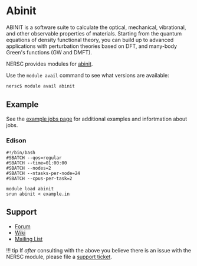 # Abinit

ABINIT is a software suite to calculate the optical, mechanical,
vibrational, and other observable properties of materials. Starting
from the quantum equations of density functional theory, you can build
up to advanced applications with perturbation theories based on DFT,
and many-body Green's functions (GW and DMFT).

NERSC provides modules for [abinit](https://www.abinit.org).

Use the `module avail` command to see what versions are available:

```bash
nersc$ module avail abinit
```

## Example

See the [example jobs page](../../jobs/examples/index.md) for additional
examples and infortmation about jobs.

### Edison

```
#!/bin/bash
#SBATCH --qos=regular
#SBATCH --time=01:00:00
#SBATCH --nodes=2
#SBATCH --ntasks-per-node=24
#SBATCH --cpus-per-task=2

module load abinit
srun abinit < example.in
```

## Support

*  [Forum](https://forum.abinit.org)
*  [Wiki](https://wiki.abinit.org/doku.php)
*  [Mailing List](https://sympa-2.sipr.ucl.ac.be/abinit.org)

!!! tip
	If *after* consulting with the above you believe there is an issue
	with the NERSC module, please file a
	[support ticket](https://help.nersc.gov).
